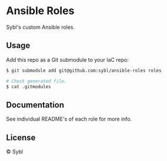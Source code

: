 # Ansible Roles

Sybl's custom Ansible roles.

## Usage

Add this repo as a Git submodule to your IaC repo:

```sh
$ git submodule add git@github.com:sybl/ansible-roles roles

# Check generated file.
$ cat .gitmodules
```

## Documentation

See individual README's of each role for more info.

## License

© Sybl